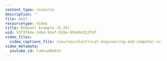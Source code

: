 ```yaml
---
content_type: resource
description: ''
file: null
resourcetype: Video
title: Roboant Example (5:33)
uid: 93f3fb4e-24b4-92ef-928a-95b49c812f4f
video_files:
  video_captions_file: /courses/electrical-engineering-and-computer-science/6-004-computation-structures-spring-2017/c6/c6s2/c6s2v4/roboant-example-5-33-/luHnuoDkAtU.vtt
video_metadata:
  youtube_id: luHnuoDkAtU
---
```

